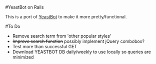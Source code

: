 #YeastBot on Rails

This is a port of 
[YeastBot](https://docs.google.com/spreadsheet/ccc?key=0AmRc5_x3ehAfdFhBQ3pmczhqdHUtbmFONUYyZzVEY0E&authkey=CP-m-dUJ&hl=en&authkey=CP-m-dUJ#gid=3) 
to make it more pretty/functional.

#To Do

 * Remove search term from 'other popular styles'
 * <del>Improve search function</del> possibly implement jQuery combobox?  
 * Test more than successful GET
 * Download YEASTBOT DB daily/weekly to use locally so queries are minimized